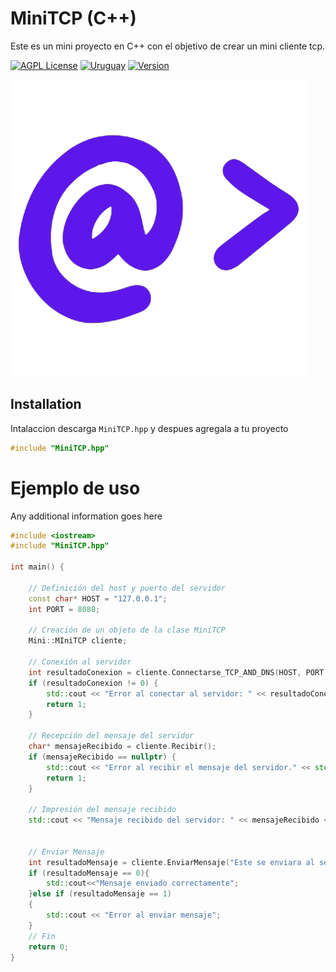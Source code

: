 # MiniTCP (C++)

Este es un mini proyecto en C++ con el objetivo de crear un mini cliente tcp.

[![AGPL License](https://img.shields.io/badge/C++-Solutions-blue.svg?style=flat&logo=c%2B%2B)](http://www.gnu.org/licenses/agpl-3.0)
[![Uruguay](https://img.shields.io/badge/country-Uruguay-green.svg)](https://en.wikipedia.org/wiki/Uruguay)
[![Version](https://img.shields.io/badge/version-2.0.1-orange.svg)](https://github.com/tu-repositorio)

![Logo](https://raw.githubusercontent.com/BAA4TS/BAA4TS.github.io/main/src/icono.png)

## Installation

Intalaccion descarga `MiniTCP.hpp` y despues agregala a tu proyecto

```C++
#include "MiniTCP.hpp"
```

# Ejemplo de uso

Any additional information goes here

```c++
#include <iostream>
#include "MiniTCP.hpp"

int main() {

    // Definición del host y puerto del servidor
    const char* HOST = "127.0.0.1";
    int PORT = 8080;

    // Creación de un objeto de la clase MiniTCP
    Mini::MIniTCP cliente;

    // Conexión al servidor
    int resultadoConexion = cliente.Connectarse_TCP_AND_DNS(HOST, PORT, 10);
    if (resultadoConexion != 0) {
        std::cout << "Error al conectar al servidor: " << resultadoConexion << std::endl;
        return 1;
    }

    // Recepción del mensaje del servidor
    char* mensajeRecibido = cliente.Recibir();
    if (mensajeRecibido == nullptr) {
        std::cout << "Error al recibir el mensaje del servidor." << std::endl;
        return 1;
    }

    // Impresión del mensaje recibido
    std::cout << "Mensaje recibido del servidor: " << mensajeRecibido << std::endl;


    // Enviar Mensaje
    int resultadoMensaje = cliente.EnviarMensaje("Este se enviara al servidor . . .");
    if (resultadoMensaje == 0){
        std::cout<<"Mensaje enviado correctamente";
    }else if (resultadoMensaje == 1)
    {
        std::cout << "Error al enviar mensaje";
    }
    // Fin
    return 0;
}
```
